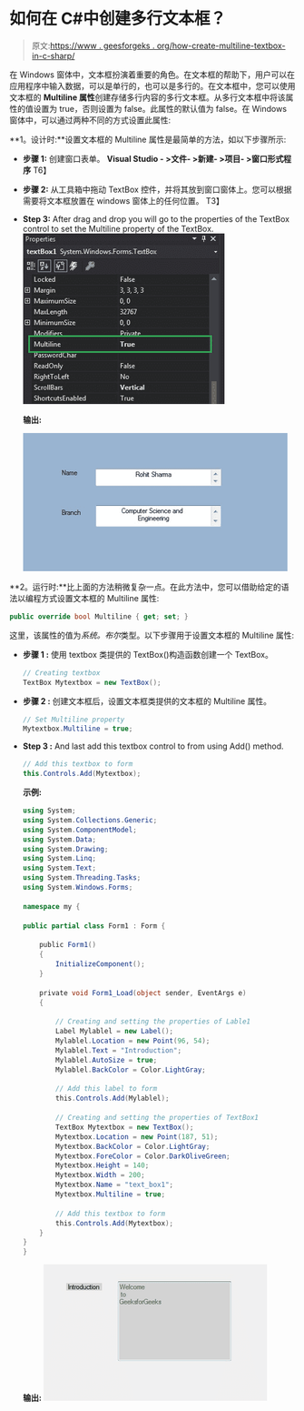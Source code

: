 # 如何在 C#中创建多行文本框？

> 原文:[https://www . geesforgeks . org/how-create-multiline-textbox-in-c-sharp/](https://www.geeksforgeeks.org/how-to-create-multiline-textbox-in-c-sharp/)

在 Windows 窗体中，文本框扮演着重要的角色。在文本框的帮助下，用户可以在应用程序中输入数据，可以是单行的，也可以是多行的。在文本框中，您可以使用文本框的 **Multiline 属性**创建存储多行内容的多行文本框。从多行文本框中将该属性的值设置为 true，否则设置为 false。此属性的默认值为 false。在 Windows 窗体中，可以通过两种不同的方式设置此属性:

**1。设计时:**设置文本框的 Multiline 属性是最简单的方法，如以下步骤所示:

*   **步骤 1:** 创建窗口表单。
    **Visual Studio - >文件- >新建- >项目- >窗口形式程序**
    T6】
*   **步骤 2:** 从工具箱中拖动 TextBox 控件，并将其放到窗口窗体上。您可以根据需要将文本框放置在 windows 窗体上的任何位置。
    T3】
*   **Step 3:** After drag and drop you will go to the properties of the TextBox control to set the Multiline property of the TextBox.
    ![](img/1d6a16b103cc526f079c397743dedc2c.png)

    **输出:**

    ![](img/ea5561e205ef5204b0c35d0d849185ed.png)

**2。运行时:**比上面的方法稍微复杂一点。在此方法中，您可以借助给定的语法以编程方式设置文本框的 Multiline 属性:

```cs
public override bool Multiline { get; set; }
```

这里，该属性的值为*系统。布尔*类型。以下步骤用于设置文本框的 Multiline 属性:

*   **步骤 1 :** 使用 textbox 类提供的 TextBox()构造函数创建一个 TextBox。

    ```cs
    // Creating textbox
    TextBox Mytextbox = new TextBox();

    ```

*   **步骤 2 :** 创建文本框后，设置文本框类提供的文本框的 Multiline 属性。

    ```cs
    // Set Multiline property
    Mytextbox.Multiline = true;

    ```

*   **Step 3 :** And last add this textbox control to from using Add() method.

    ```cs
    // Add this textbox to form
    this.Controls.Add(Mytextbox);

    ```

    **示例:**

    ```cs
    using System;
    using System.Collections.Generic;
    using System.ComponentModel;
    using System.Data;
    using System.Drawing;
    using System.Linq;
    using System.Text;
    using System.Threading.Tasks;
    using System.Windows.Forms;

    namespace my {

    public partial class Form1 : Form {

        public Form1()
        {
            InitializeComponent();
        }

        private void Form1_Load(object sender, EventArgs e)
        {

            // Creating and setting the properties of Lable1
            Label Mylablel = new Label();
            Mylablel.Location = new Point(96, 54);
            Mylablel.Text = "Introduction";
            Mylablel.AutoSize = true;
            Mylablel.BackColor = Color.LightGray;

            // Add this label to form
            this.Controls.Add(Mylablel);

            // Creating and setting the properties of TextBox1
            TextBox Mytextbox = new TextBox();
            Mytextbox.Location = new Point(187, 51);
            Mytextbox.BackColor = Color.LightGray;
            Mytextbox.ForeColor = Color.DarkOliveGreen;
            Mytextbox.Height = 140;
            Mytextbox.Width = 200;
            Mytextbox.Name = "text_box1";
            Mytextbox.Multiline = true;

            // Add this textbox to form
            this.Controls.Add(Mytextbox);
        }
    }
    }
    ```

    **输出:**
    ![](img/3dc079b0f4f7487f2ebf2e0c9872509f.png)